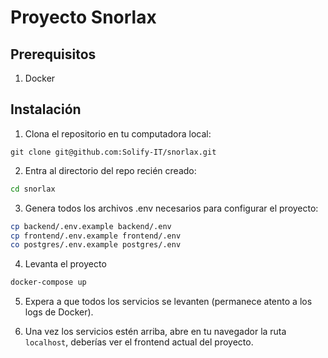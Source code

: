 # Proyecto Snorlax

## Prerequisitos
1. Docker

## Instalación
1. Clona el repositorio en tu computadora local:

```git
git clone git@github.com:Solify-IT/snorlax.git
```

2. Entra al directorio del repo recién creado:

```sh
cd snorlax
```

3. Genera todos los archivos .env necesarios para configurar el proyecto:

```sh
cp backend/.env.example backend/.env
cp frontend/.env.example frontend/.env
co postgres/.env.example postgres/.env
```

4. Levanta el proyecto

```sh
docker-compose up
```

5. Expera a que todos los servicios se levanten (permanece atento a los logs de Docker).

6. Una vez los servicios estén arriba, abre en tu navegador la ruta `localhost`, deberías ver el frontend actual del proyecto. 

